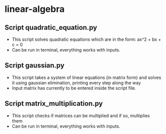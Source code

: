 # linear-algebra
 
## Script quadratic_equation.py
- This script solves quadratic equations which are in the form: ax^2 + bx + c = 0
- Can be run in terminal, everything works with inputs.

## Script gaussian.py
- This script takes a system of linear equations (in matrix form) and solves it using gaussian elimination, printing every step along the way
- Input matrix has currently to be entered inside the script file.

## Script matrix_multiplication.py
- This script checks if matrices can be multiplied and if so, multiplies them
- Can be run in terminal, everything works with inputs.